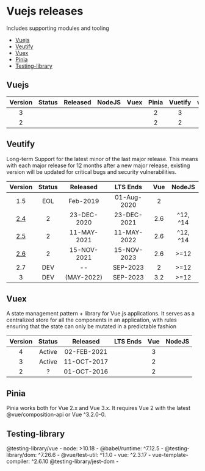 # Vuejs releases

Includes supporting modules and tooling


- [Vuejs](#vuejs)
- [Veutify](#veutify)
- [Vuex](#vuex)
- [Pinia](#pinia)
- [Testing-library](#testing-library)


## Vuejs

| Version | Status | Released | NodeJS | Vuex  | Pinia | Vuetify | vuex  |
| :-----: | :----: | :------: | :----: | :---: | :---: | :-----: | :---: |
|    3    |        |          |        |       |   2   |    3    |   4   |
|    2    |        |          |        |       |   2   |    2    |   2   |



## Veutify

Long-term Support for the latest minor of the last major release. This means with each major release for 12 months after a new major release, existing version will be updated for critical bugs and security vulnerabilities.

|                             Version                             | Status |  Released   |  LTS Ends   |  Vue  |  NodeJS  |
| :-------------------------------------------------------------: | :----: | :---------: | :---------: | :---: | :------: |
|                               1.5                               |  EOL   |  Feb-2019   | 01-Aug-2020 |   2   |
| [2.4](https://github.com/vuetifyjs/vuetify/releases/tag/v2.4.0) |   2    | 23-DEC-2020 | 23-DEC-2021 |  2.6  | ^12, ^14 |
| [2.5](https://github.com/vuetifyjs/vuetify/releases/tag/v2.5.0) |   2    | 11-MAY-2021 | 11-MAY-2022 |  2.6  | ^12, ^14 |
| [2.6](https://github.com/vuetifyjs/vuetify/releases/tag/v2.6.0) |   2    | 15-NOV-2021 | 15-NOV-2023 |  2.6  |   >=12   |
|                               2.7                               |  DEV   |     --      |  SEP-2023   |   2   |   >=12   |
|                                3                                |  DEV   | (MAY-2022)  |  SEP-2023   |  3.2  |   >=12   |


## Vuex

A state management pattern + library for Vue.js applications. It serves as a centralized store for all the components in an application, with rules ensuring that the state can only be mutated in a predictable fashion


| Version | Status |  Released   | LTS Ends |  Vue  | NodeJS |
| :-----: | :----: | :---------: | :------: | :---: | :----: |
|    4    | Active | 02-FEB-2021 |          |   3   |
|    3    | Active | 11-OCT-2017 |          |   2   |
|    2    |   ?    | 01-OCT-2016 |          |   2   |


## Pinia

Pinia works both for Vue 2.x and Vue 3.x. It requires Vue 2 with the latest @vue/composition-api or Vue ^3.2.0-0.




## Testing-library

@testing-library/vue
    - node: >10.18
    - @babel/runtime: ^7.12.5
    - @testing-library/dom: ^7.26.6
    - @vue/test-util: ^1.1.0
    - vue: ^2.3.17
    - vue-template-compiler: ^2.6.10
@testing-library/jest-dom
    -
